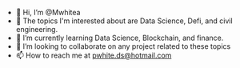 - 👋 Hi, I’m @Mwhitea
- 👀 The topics I'm interested about are Data Science, Defi, and civil engineering.
- 🌱 I’m currently learning Data Science, Blockchain, and finance.
- 💞️ I’m looking to collaborate on any project related to these topics
- 📫 How to reach me at pwhite.ds@hotmail.com


<!---
Mwhitea/Mwhitea is a ✨ special ✨ repository because its `README.md` (this file) appears on your GitHub profile.
You can click the Preview link to take a look at your changes.
--->
